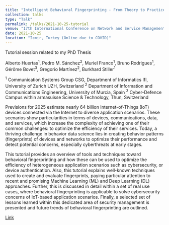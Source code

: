```yaml
---
title: "Intelligent Behavioral Fingerprinting - From Theory to Practice"
collection: talks
type: "Talk"
permalink: /talks/2021-10-25-tutorial
venue: "17th International Conference on Network and Service Management "
date: 2021-10-25
location: "Izmir, Turkey (Online due to COVID)"
---
```


Tutorial session related to my PhD Thesis 

Alberto Huertas<sup>1</sup>, Pedro M. Sánchez<sup>2</sup>, Muriel Franco<sup>1</sup>, Bruno Rodrigues<sup>1</sup>, Gérôme Bovet<sup>3</sup>, Gregorio Martínez<sup>2</sup>, Burkhard Stiller<sup>1</sup>

<sup>1</sup> Communication Systems Group CSG, Department of Informatics IfI, University of Zurich UZH, Switzerland
<sup>2</sup> Department of Information and Communications Engineering, University of Murcia, Spain
<sup>3</sup> Cyber-Defence Campus within armasuisse Science & Technology, Thun, Switzerland

Previsions for 2025 estimate nearly 64 billion Internet-of-Things (IoT) devices connected via the Internet to diverse application scenarios. These scenarios show particularities in terms of devices, communications, data, and services, which increase the complexity of achieving one of their common challenges: to optimize the efficiency of their services. Today, a thriving challenge in behavior data science lies in creating behavior patterns (fingerprints) of devices and networks to optimize their performance and detect potential concerns, especially cyberthreats at early stages.

This tutorial provides an overview of tools and techniques toward behavioral fingerprinting and how these can be used to optimize the efficiency of heterogeneous application scenarios such as cybersecurity, or device authentication. Also, this tutorial explains well-known techniques used to create and evaluate fingerprints, paying particular attention to recent and promising Machine Learning (ML) and Deep Learning (DL) approaches. Further, this is discussed in detail within a set of real use cases, where behavioral fingerprinting is applicable to solve cybersecurity concerns of IoT-based application scenarios. Finally, a selected set of lessons learned within this dedicated area of security management is presented and future trends of behavioral fingerprinting are outlined. 

[Link](https://www.cnsm-conf.org/2021/tutorial.html)
